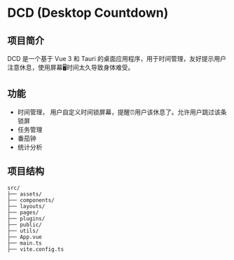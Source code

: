 # DCD (Desktop Countdown)

## 项目简介

DCD 是一个基于 Vue 3 和 Tauri 的桌面应用程序，用于时间管理，友好提示用户注意休息，使用屏幕🖥️时间太久导致身体难受。

## 功能
- 时间管理， 用户自定义时间锁屏幕，提醒⏰用户该休息了。允许用户跳过该条锁屏
- 任务管理
- 番茄钟
- 统计分析

## 项目结构

```
src/
├── assets/
├── components/
├── layouts/
├── pages/
├── plugins/
├── public/
├── utils/
├── App.vue
├── main.ts
├── vite.config.ts
```
